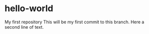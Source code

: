 # hello-world
My first repository
This will be my first commit to this branch.
Here a second line of text.
